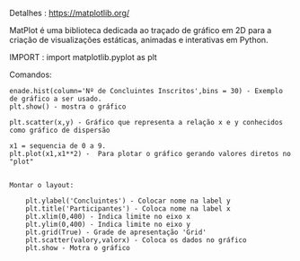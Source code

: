 Detalhes : https://matplotlib.org/

MatPlot é uma biblioteca dedicada ao traçado de gráfico em 2D para a criação de visualizações estáticas, animadas e interativas em Python.

IMPORT : import matplotlib.pyplot as plt

Comandos:

    enade.hist(column='Nº de Concluintes Inscritos',bins = 30) - Exemplo de gráfico a ser usado.
    plt.show() - mostra o gráfico

    plt.scatter(x,y) - Gráfico que representa a relação x e y conhecidos como gráfico de dispersão

    x1 = sequencia de 0 a 9.
    plt.plot(x1,x1**2) -  Para plotar o gráfico gerando valores diretos no "plot"


    Montar o layout:

        plt.ylabel('Concluintes') - Colocar nome na label y
        plt.title('Participantes') - Coloca nome na label x
        plt.xlim(0,400) - Indica limite no eixo x
        plt.ylim(0,400) - Indica limite no eixo y
        plt.grid(True) - Grade de apresentação 'Grid'
        plt.scatter(valory,valorx) - Coloca os dados no gráfico
        plt.show - Motra o gráfico